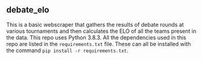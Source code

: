 ## debate_elo

This is a basic webscraper that gathers the results of debate rounds at various tournaments and then calculates the ELO of all the teams present in the data. This repo uses Python 3.8.3. All the dependencies used in this repo are listed in the `requirements.txt` file. These can all be installed with the command `pip install -r requirements.txt`.
